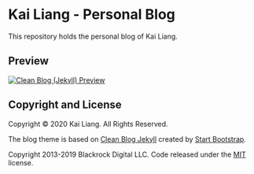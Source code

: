 # Kai Liang - Personal Blog

This repository holds the personal blog of Kai Liang.

## Preview

[![Clean Blog (Jekyll) Preview](https://startbootstrap.com/assets/img/screenshots/themes/clean-blog-jekyll.png)](http://blackrockdigital.github.io/startbootstrap-clean-blog-jekyll/)


## Copyright and License

Copyright © 2020 Kai Liang. All Rights Reserved.

The blog theme is based on [Clean Blog Jekyll](http://startbootstrap.com/template-overviews/clean-blog-jekyll/) created by [Start Bootstrap](http://startbootstrap.com/).

Copyright 2013-2019 Blackrock Digital LLC. Code released under the [MIT](https://github.com/BlackrockDigital/startbootstrap-clean-blog-jekyll/blob/gh-pages/LICENSE) license.
